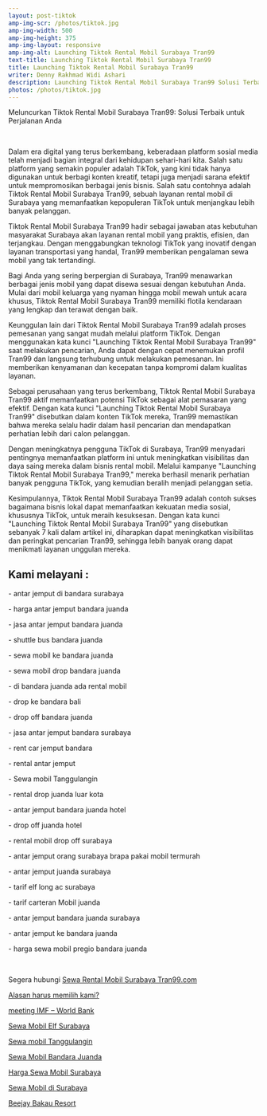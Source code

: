 ```yaml
---
layout: post-tiktok
amp-img-scr: /photos/tiktok.jpg
amp-img-width: 500
amp-img-height: 375
amp-img-layout: responsive
amp-img-alt: Launching Tiktok Rental Mobil Surabaya Tran99
text-title: Launching Tiktok Rental Mobil Surabaya Tran99
title: Launching Tiktok Rental Mobil Surabaya Tran99
writer: Denny Rakhmad Widi Ashari
description: Launching Tiktok Rental Mobil Surabaya Tran99 Solusi Terbaik untuk Perjalanan Anda
photos: /photos/tiktok.jpg
---
```

<p class="post">Meluncurkan Tiktok Rental Mobil Surabaya Tran99: Solusi Terbaik untuk Perjalanan Anda</p>

<amp-tiktok height="721" layout="fixed-height" data-src="https://www.tiktok.com/@www.tran99.com/video/7295685281359990021"></amp-tiktok>
<br>
<amp-tiktok height="721" layout="fixed-height" data-src="https://www.tiktok.com/@www.tran99.com/video/7258906790501420293"></amp-tiktok>

<p class="post">Dalam era digital yang terus berkembang, keberadaan platform sosial media telah menjadi bagian integral dari kehidupan sehari-hari kita. Salah satu platform yang semakin populer adalah TikTok, yang kini tidak hanya digunakan untuk berbagi konten kreatif, tetapi juga menjadi sarana efektif untuk mempromosikan berbagai jenis bisnis. Salah satu contohnya adalah Tiktok Rental Mobil Surabaya Tran99, sebuah layanan rental mobil di Surabaya yang memanfaatkan kepopuleran TikTok untuk menjangkau lebih banyak pelanggan.</p>

<div class="small-12 medium-4 cell">
    <amp-img class="post" src="{{ page.amp-img-scr }}" width="{{ page.amp-img-width }}" height="{{ page.amp-img-height }}" layout="responsive" alt="{{ page.amp-img-alt }}"></amp-img>
</div>

<p class="post">Tiktok Rental Mobil Surabaya Tran99 hadir sebagai jawaban atas kebutuhan masyarakat Surabaya akan layanan rental mobil yang praktis, efisien, dan terjangkau. Dengan menggabungkan teknologi TikTok yang inovatif dengan layanan transportasi yang handal, Tran99 memberikan pengalaman sewa mobil yang tak tertandingi.</p>

<amp-tiktok height="721" layout="fixed-height" data-src="https://www.tiktok.com/@www.tran99.com/video/7262340106214821126"></amp-tiktok>

<p class="post">Bagi Anda yang sering berpergian di Surabaya, Tran99 menawarkan berbagai jenis mobil yang dapat disewa sesuai dengan kebutuhan Anda. Mulai dari mobil keluarga yang nyaman hingga mobil mewah untuk acara khusus, Tiktok Rental Mobil Surabaya Tran99 memiliki flotila kendaraan yang lengkap dan terawat dengan baik.</p>
<p class="post">Keunggulan lain dari Tiktok Rental Mobil Surabaya Tran99 adalah proses pemesanan yang sangat mudah melalui platform TikTok. Dengan menggunakan kata kunci "Launching Tiktok Rental Mobil Surabaya Tran99" saat melakukan pencarian, Anda dapat dengan cepat menemukan profil Tran99 dan langsung terhubung untuk melakukan pemesanan. Ini memberikan kenyamanan dan kecepatan tanpa kompromi dalam kualitas layanan.</p>
<p class="post">Sebagai perusahaan yang terus berkembang, Tiktok Rental Mobil Surabaya Tran99 aktif memanfaatkan potensi TikTok sebagai alat pemasaran yang efektif. Dengan kata kunci "Launching Tiktok Rental Mobil Surabaya Tran99" disebutkan dalam konten TikTok mereka, Tran99 memastikan bahwa mereka selalu hadir dalam hasil pencarian dan mendapatkan perhatian lebih dari calon pelanggan.</p>
<p class="post">Dengan meningkatnya pengguna TikTok di Surabaya, Tran99 menyadari pentingnya memanfaatkan platform ini untuk meningkatkan visibilitas dan daya saing mereka dalam bisnis rental mobil. Melalui kampanye "Launching Tiktok Rental Mobil Surabaya Tran99," mereka berhasil menarik perhatian banyak pengguna TikTok, yang kemudian beralih menjadi pelanggan setia.</p>
<p class="post">Kesimpulannya, Tiktok Rental Mobil Surabaya Tran99 adalah contoh sukses bagaimana bisnis lokal dapat memanfaatkan kekuatan media sosial, khususnya TikTok, untuk meraih kesuksesan. Dengan kata kunci "Launching Tiktok Rental Mobil Surabaya Tran99" yang disebutkan sebanyak 7 kali dalam artikel ini, diharapkan dapat meningkatkan visibilitas dan peringkat pencarian Tran99, sehingga lebih banyak orang dapat menikmati layanan unggulan mereka.</p>

<h2 class="post">Kami melayani :</h2>
<p class="post">- antar jemput di bandara surabaya </p>
<p class="post">- harga antar jemput bandara juanda</p>
<p class="post">- jasa antar jemput bandara juanda</p>
<p class="post">- shuttle bus bandara juanda</p>
<p class="post">- sewa mobil ke bandara juanda</p>
<p class="post">- sewa mobil drop bandara juanda</p>
<p class="post">- di bandara juanda ada rental mobil</p>
<p class="post">- drop ke bandara bali</p>
<p class="post">- drop off bandara juanda</p>
<p class="post">- jasa antar jemput bandara surabaya</p>
<p class="post">- rent car jemput bandara</p>
<p class="post">- rental antar jemput</p>
<p class="post">- Sewa mobil Tanggulangin</p>
<p class="post">- rental drop juanda luar kota</p>
<p class="post">- antar jemput bandara juanda hotel</p>
<p class="post">- drop off juanda hotel</p>
<p class="post">- rental mobil drop off surabaya</p>
<p class="post">- antar jemput orang surabaya brapa pakai mobil termurah</p>
<p class="post">- antar jemput juanda surabaya</p>
<p class="post">- tarif elf long ac surabaya</p>
<p class="post">- tarif carteran Mobil juanda</p>
<p class="post">- antar jemput bandara juanda surabaya</p>
<p class="post">- antar jemput ke bandara juanda</p>
<p class="post">- harga sewa mobil pregio bandara juanda</p>
<p class="post"><br></p>
<p class="post">Segera hubungi <a href="https://tran99.com/">Sewa Rental Mobil Surabaya Tran99.com</a></p>
<p class="post"><a href="https://tran99.com/2018/11/05/keunggulan-rental-mobil-surabaya/">Alasan harus memilih kami?</a></p>
<p class="post"><a href="https://tran99.com/2018/10/05/rental-annual-meeting-imf-world-bank-di-bali/">meeting IMF – World Bank</a></p>
<p class="post"><a href="https://tran99.com/2018/09/28/sewa-mobil-elf-surabaya/">Sewa Mobil Elf Surabaya</a></p>
<p class="post"><a href="https://tran99.com/2018/08/16/sewa-mobil-tanggulangin/">Sewa mobil Tanggulangin</a></p>
<p class="post"><a href="https://tran99.com/2018/07/23/sewa-mobil-bandara-juanda/">Sewa Mobil Bandara Juanda</a></p>
<p class="post"><a href="https://tran99.com/2018/06/21/harga-sewa-mobil-surabaya/">Harga Sewa Mobil Surabaya</a></p>
<p class="post"><a href="https://tran99.com/2018/05/27/sewa-mobil-di-surabaya/">Sewa Mobil di Surabaya</a></p>
<p class="post"><a href="https://tran99.com/2018/04/12/beejay-bakau-resort/">Beejay Bakau Resort</a></p>
<p class="post"><br></p>